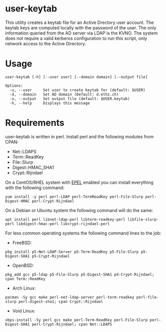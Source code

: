 user-keytab
===========

This utility creates a keytab file for an Active Drectory user account.
The keytab keys are computed locally with the password of the user. The
only information queried from the AD server via LDAP is the KVNO. The
system does not require a valid kerberos configuration to run this
script, only network access to the Active Directory.

Usage
=====

```
user-keytab [-h] [--user user] [--domain domain] [--output file]

Options:
  -u, --user     Set user to create keytab for (default: $USER)
  -d, --domain   Set AD domain (Default: d.ethz.ch)
  -o, --output   Set output file (default: $USER.keytab)
  -h, --help     Displays this message
```

Requirements
============

user-keytab is written in perl. Install perl and the following modules from CPAN:
- Net::LDAPS
- Term::ReadKey
- File::Slurp
- Digest::HMAC_SHA1
- Crypt::Rijndael

On a CentOS/RHEL system with [EPEL](https://fedoraproject.org/wiki/EPEL) enabled you can install everything with the following command:

```
yum install -y perl perl-LDAP perl-TermReadKey perl-File-Slurp perl-Digest-HMAC perl-Crypt-Rijndael
```

On a Debian or Ubuntu system the following command will do the same:

```
apt install perl libnet-ldap-perl libterm-readkey-perl libfile-slurp-perl libdigest-hmac-perl libcrypt-rijndael-perl
```

For less common operating systems the following command lines to the job:

* FreeBSD:
```
pkg install p5-Net-LDAP-Server p5-Term-ReadKey p5-File-Slurp p5-Digest-SHA1 p5-Crypt-Rijndael
```
* OpenBSD:
```
pkg_add gcc p5-ldap p5-File-Slurp p5-Digest-SHA1 p4-Crypt-Rijndael; cpan Term::ReadKey
```
* Arch Linux:
```
pacman -Sy gcc make perl-net-ldap-server perl-term-readkey perl-file-slurp perl-digest-sha1; cpan Crypt::Rijndael 
```
* Void Linux:
```
xbps-install -Sy perl gcc make perl-Term-ReadKey perl-File-Slurp perl-Digest-SHA1 perl-Crypt-Rijndael; cpan Net::LDAPS
```

